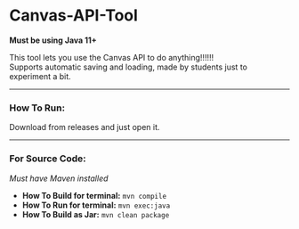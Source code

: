 # Canvas-API-Tool

**Must be using Java 11+**

This tool lets you use the Canvas API to do anything!!!!!!  
Supports automatic saving and loading, made by students just to experiment a bit.

---

### How To Run:

Download from releases and just open it.

---

### For Source Code:

*Must have Maven installed*

- **How To Build for terminal:** `mvn compile`  
- **How To Run for terminal:** `mvn exec:java`  
- **How To Build as Jar:** `mvn clean package`
